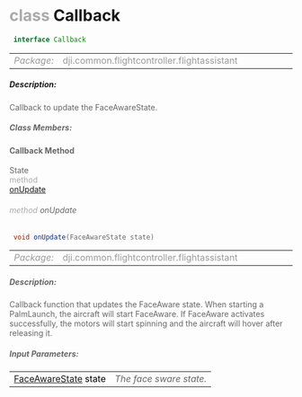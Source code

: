 <div class="article"><h1 ><font color="#AAA">class </font>Callback</h1></div>

~~~java
 interface Callback 
~~~

<html><table class="table-supportedby"><tr valign="top"><td width=15%><font color="#999"><i>Package:</i></td><td width=85%><font color="#999">dji.common.flightcontroller.flightassistant</td></tr></table></html>



##### Description:



<font color="#666">Callback to update the FaceAwareState.



##### Class Members:



#### Callback Method

<div class="api-row" id="djiintelligentflightassistant_updatevisionfaceawarestate"><div class="api-col left">State</div><div class="api-col middle" style="color:#AAA">method</div><div class="api-col right"><a class="trigger" href="#djiintelligentflightassistant_updatevisionfaceawarestate_inline">onUpdate</a></div></div><div class="inline-doc" id="djiintelligentflightassistant_updatevisionfaceawarestate_inline"

><div class="article"><h6 ><font color="#AAA">method </font>onUpdate</h6></div>

~~~java
 void onUpdate(FaceAwareState state)
~~~

<html><table class="table-supportedby"><tr valign="top"><td width=15%><font color="#999"><i>Package:</i></td><td width=85%><font color="#999">dji.common.flightcontroller.flightassistant</td></tr></table></html>



##### Description:



<font color="#666">Callback function that updates the FaceAware state. When starting a PalmLaunch, the aircraft will  start FaceAware. If FaceAware activates successfully, the motors will start spinning and the  aircraft will hover after releasing it.



##### Input Parameters:

<html><table class="table-inline-parameters"><tr valign="top"><td><font color="#70BF41"><a href="/Components/IntelligentFlightAssistant/DJIIntelligentFlightAssistant.html#djivisiondetectionstate_djivisionfaceawarestate">FaceAwareState</a> <font color="#000">state</td><td><font color="#666"><i>The face sware state.</i></td></tr></table></html></div>


